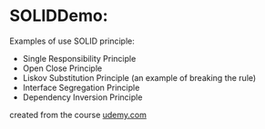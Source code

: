# SOLIDDemo:
Examples of use SOLID principle:
- Single Responsibility Principle
- Open Close Principle 
- Liskov Substitution Principle (an example of breaking the rule)
- Interface Segregation Principle 
- Dependency Inversion Principle

created from the course [udemy.com](https://www.udemy.com/course/solid-wzorce-projektowe-w-c-sharp-net-praktyczny-przewodnik/ "SOLID, Wzorce Projektowe w C# (.NET) - praktyczny przewodnik")
